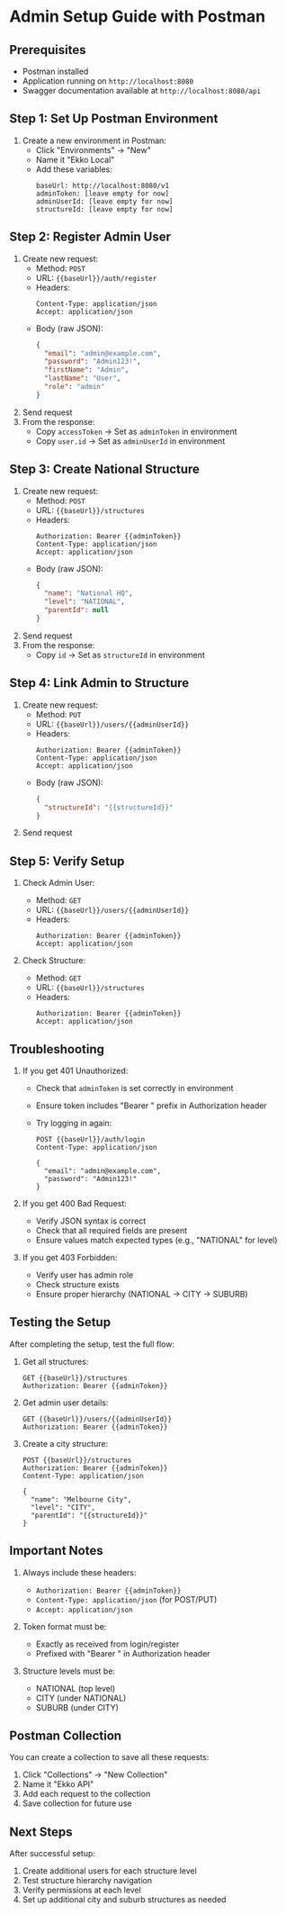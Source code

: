 # Admin Setup Guide with Postman

## Prerequisites

- Postman installed
- Application running on `http://localhost:8080`
- Swagger documentation available at `http://localhost:8080/api`

## Step 1: Set Up Postman Environment

1. Create a new environment in Postman:
   - Click "Environments" → "New"
   - Name it "Ekko Local"
   - Add these variables:
     ```
     baseUrl: http://localhost:8080/v1
     adminToken: [leave empty for now]
     adminUserId: [leave empty for now]
     structureId: [leave empty for now]
     ```

## Step 2: Register Admin User

1. Create new request:
   - Method: `POST`
   - URL: `{{baseUrl}}/auth/register`
   - Headers:
     ```
     Content-Type: application/json
     Accept: application/json
     ```
   - Body (raw JSON):
     ```json
     {
       "email": "admin@example.com",
       "password": "Admin123!",
       "firstName": "Admin",
       "lastName": "User",
       "role": "admin"
     }
     ```
2. Send request
3. From the response:
   - Copy `accessToken` → Set as `adminToken` in environment
   - Copy `user.id` → Set as `adminUserId` in environment

## Step 3: Create National Structure

1. Create new request:
   - Method: `POST`
   - URL: `{{baseUrl}}/structures`
   - Headers:
     ```
     Authorization: Bearer {{adminToken}}
     Content-Type: application/json
     Accept: application/json
     ```
   - Body (raw JSON):
     ```json
     {
       "name": "National HQ",
       "level": "NATIONAL",
       "parentId": null
     }
     ```
2. Send request
3. From the response:
   - Copy `id` → Set as `structureId` in environment

## Step 4: Link Admin to Structure

1. Create new request:
   - Method: `PUT`
   - URL: `{{baseUrl}}/users/{{adminUserId}}`
   - Headers:
     ```
     Authorization: Bearer {{adminToken}}
     Content-Type: application/json
     Accept: application/json
     ```
   - Body (raw JSON):
     ```json
     {
       "structureId": "{{structureId}}"
     }
     ```
2. Send request

## Step 5: Verify Setup

1. Check Admin User:

   - Method: `GET`
   - URL: `{{baseUrl}}/users/{{adminUserId}}`
   - Headers:
     ```
     Authorization: Bearer {{adminToken}}
     Accept: application/json
     ```

2. Check Structure:
   - Method: `GET`
   - URL: `{{baseUrl}}/structures`
   - Headers:
     ```
     Authorization: Bearer {{adminToken}}
     Accept: application/json
     ```

## Troubleshooting

1. If you get 401 Unauthorized:

   - Check that `adminToken` is set correctly in environment
   - Ensure token includes "Bearer " prefix in Authorization header
   - Try logging in again:

     ```http
     POST {{baseUrl}}/auth/login
     Content-Type: application/json

     {
       "email": "admin@example.com",
       "password": "Admin123!"
     }
     ```

2. If you get 400 Bad Request:

   - Verify JSON syntax is correct
   - Check that all required fields are present
   - Ensure values match expected types (e.g., "NATIONAL" for level)

3. If you get 403 Forbidden:
   - Verify user has admin role
   - Check structure exists
   - Ensure proper hierarchy (NATIONAL → CITY → SUBURB)

## Testing the Setup

After completing the setup, test the full flow:

1. Get all structures:

   ```http
   GET {{baseUrl}}/structures
   Authorization: Bearer {{adminToken}}
   ```

2. Get admin user details:

   ```http
   GET {{baseUrl}}/users/{{adminUserId}}
   Authorization: Bearer {{adminToken}}
   ```

3. Create a city structure:

   ```http
   POST {{baseUrl}}/structures
   Authorization: Bearer {{adminToken}}
   Content-Type: application/json

   {
     "name": "Melbourne City",
     "level": "CITY",
     "parentId": "{{structureId}}"
   }
   ```

## Important Notes

1. Always include these headers:

   - `Authorization: Bearer {{adminToken}}`
   - `Content-Type: application/json` (for POST/PUT)
   - `Accept: application/json`

2. Token format must be:

   - Exactly as received from login/register
   - Prefixed with "Bearer " in Authorization header

3. Structure levels must be:
   - NATIONAL (top level)
   - CITY (under NATIONAL)
   - SUBURB (under CITY)

## Postman Collection

You can create a collection to save all these requests:

1. Click "Collections" → "New Collection"
2. Name it "Ekko API"
3. Add each request to the collection
4. Save collection for future use

## Next Steps

After successful setup:

1. Create additional users for each structure level
2. Test structure hierarchy navigation
3. Verify permissions at each level
4. Set up additional city and suburb structures as needed
